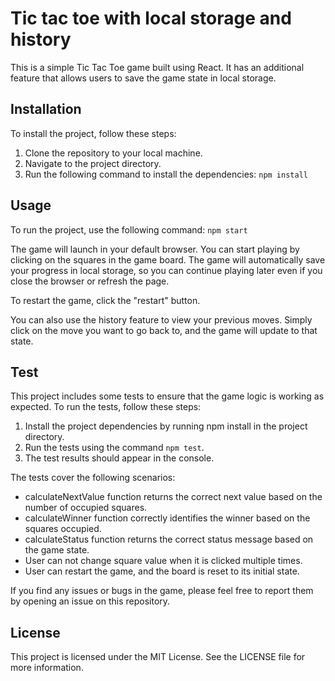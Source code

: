 # Tic tac toe with local storage and history

This is a simple Tic Tac Toe game built using React. It has an additional feature that allows users to save the game state in local storage.

## Installation

To install the project, follow these steps:

1. Clone the repository to your local machine.
2. Navigate to the project directory.
3. Run the following command to install the dependencies: `npm install`

## Usage

To run the project, use the following command: `npm start`

The game will launch in your default browser. You can start playing by clicking on the squares in the game board. The game will automatically save your progress in local storage, so you can continue playing later even if you close the browser or refresh the page.

To restart the game, click the "restart" button.

You can also use the history feature to view your previous moves. Simply click on the move you want to go back to, and the game will update to that state.

## Test

This project includes some tests to ensure that the game logic is working as expected. To run the tests, follow these steps:

1. Install the project dependencies by running npm install in the project directory.
2. Run the tests using the command `npm test`.
3. The test results should appear in the console.

The tests cover the following scenarios:

- calculateNextValue function returns the correct next value based on the number of occupied squares.
- calculateWinner function correctly identifies the winner based on the squares occupied.
- calculateStatus function returns the correct status message based on the game state.
- User can not change square value when it is clicked multiple times.
- User can restart the game, and the board is reset to its initial state.

If you find any issues or bugs in the game, please feel free to report them by opening an issue on this repository.

## License

This project is licensed under the MIT License. See the LICENSE file for more information.
